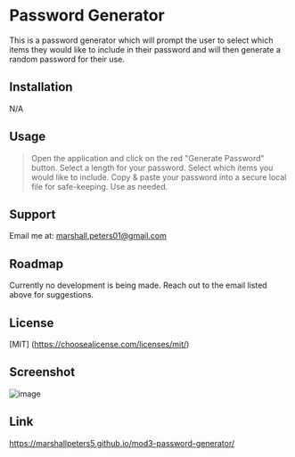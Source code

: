 # Password Generator

This is a password generator which will prompt the user to select which items they would like to include in their password and will then generate a random password for their use.

## Installation

N/A

## Usage 

> Open the application and click on the red "Generate Password" button.
> Select a length for your password.
> Select which items you would like to include.
> Copy & paste your password into a secure local file for safe-keeping.
> Use as needed.

## Support

Email me at: marshall.peters01@gmail.com

## Roadmap

Currently no development is being made. Reach out to the email listed above for suggestions.

## License

[MIT] (https://choosealicense.com/licenses/mit/)

## Screenshot 

![image](https://user-images.githubusercontent.com/89714815/224791878-877d5b1a-4b83-4364-9908-571bf0ab6bbb.png)

## Link

https://marshallpeters5.github.io/mod3-password-generator/